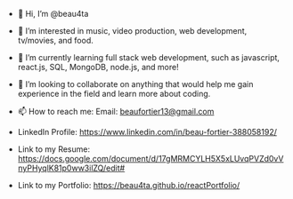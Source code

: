 - 👋 Hi, I’m @beau4ta
- 👀 I’m interested in music, video production, web development, tv/movies, and food.
- 🌱 I’m currently learning full stack web development, such as javascript, react.js, SQL, MongoDB, node.js, and more!
- 💞️ I’m looking to collaborate on anything that would help me gain experience in the field and learn more about coding.
- 📫 How to reach me: Email: beaufortier13@gmail.com

- LinkedIn Profile: https://www.linkedin.com/in/beau-fortier-388058192/

- Link to my Resume: https://docs.google.com/document/d/17gMRMCYLH5X5xLUvqPVZd0vVnyPHyqlK81p0ww3ilZQ/edit#

- Link to my Portfolio: https://beau4ta.github.io/reactPortfolio/

<!---
beau4ta/beau4ta is a ✨ special ✨ repository because its `README.md` (this file) appears on your GitHub profile.
You can click the Preview link to take a look at your changes.
--->
